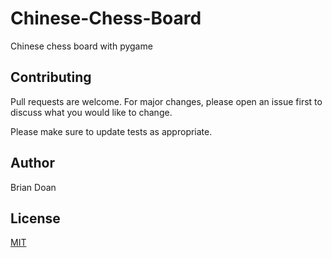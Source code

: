 # Chinese-Chess-Board
Chinese chess board with pygame

## Contributing
Pull requests are welcome. For major changes, please open an issue first to discuss what you would like to change.

Please make sure to update tests as appropriate.

## Author
Brian Doan

## License
[MIT](https://choosealicense.com/licenses/mit/)
